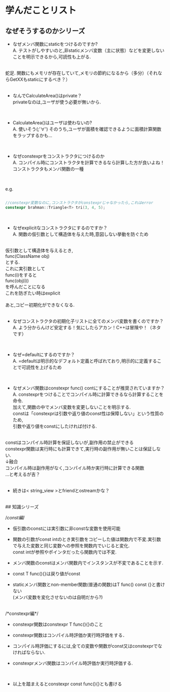 # 学んだことリスト

## なぜそうするのかシリーズ

* なぜメンバ関数にstaticをつけるのですか?<br>
A. テストがしやすいのと,非staticメンバ変数（主に状態）などを変更しないことを明示できるから,可読性も上がる.<br>
<br>
蛇足. 関数にもメモリが存在していて,メモリの節約になるから（多分）（それならGetXXもstaticにするべき？）<br>
<br>

* なんでCalculateArea()はprivate？<br>
privateなのは,ユーザが使う必要が無いから.<br>
<br>

*  CalculateArea()はユーザは使わないの?<br>
A. 使いそう(;'∀') そのうち,ユーザが面積を確認できるように面積計算関数をラップするかも...<br>
<br>

* なぜconstexprをコンストラクタにつけるのか<br>
A. コンパイル時にコンストラクタを計算できるなら計算した方が良いよね！<br>
コンストラクタもメンバ関数の一種<br>
<br>

e.g.<br>

```cpp

//constexpr変数なのに,コンストラクタがconstexprじゃなかったら,これはerror
constexpr brahman::Triangle<T> tri(3, 4, 5);

```
<br>

* なぜexplicitなコンストラクタにするのですか？<br>
A. 関数の仮引数として構造体を与えた時,意図しない挙動を防ぐため<br>
<br>
仮引数として構造体を与えるとき,<br>
func(ClassName obj)<br>
とする.<br>
これに実引数として<br>
func(i)をすると<br>
func(obj(i))<br>
を呼んだことになる<br>
これを防ぎたい時はexplicit<br>
<br>
あと,コピー初期化ができなくなる.<br>
<br>

* なぜコンストラクタの初期化子リストに全てのメンバ変数を書くのですか？<br>
A. よう分からんけど安定する！気にしたらアカン！C++は冒険や！（ネタです）<br>
<br>

* なぜ=defaultにするのですか？<br>
A. =defaultは明示的なデフォルト定義と呼ばれており,明示的に定義することで可読性を上げるため<br>
<br>

* なぜメンバ関数はconstexpr func() contにすることが推奨されていますか？<br>
A. constexprをつけることでコンパイル時に計算できるなら計算することを命令.<br>
加えて,関数の中でメンバ変数を変更しないことを明示する.<br>
constは「constexprは引数や返り値のconst性は保障しない」という性質のため,<br>
引数や返り値をconstにしたければ付ける.<br>
<br>
constはコンパイル時計算を保証しないが,副作用の禁止ができる<br>
constexpr関数は実行時にも計算できて,実行時の副作用が無いことは保証しない.<br>
↓融合<br>
コンパイル時は副作用がなく,コンパイル時か実行時に計算できる関数<br>
...と考えるが吉？<br>
<br>

* 続きは< string_view >とfriendとostreamかな？<br>
<br>
## 知識シリーズ

/*const編*/<br>

* 仮引数のconstには実引数に非constな変数を使用可能<br>

* 関数の引数がconst intのとき実引数をコピーした値は関数内で不変.実引数で与えた変数と同じ変数への参照を関数内でいじると変化.<br>
const intが参照やポインタだったら関数内では不変.<br>

* メンバ関数のconstはメンバ関数内でインスタンスが不変であることを示す.<br>

* const T func(){}は戻り値がconst<br>

* staticメンバ関数とnon-member関数(普通の関数)はT func() const {}と書けない<br>
(メンバ変数を変化させないのは自明だから?)<br>
<br>
/*constexpr編*/<br>

* constexpr関数はconstexpr T func(){}のこと<br>

* constexpr関数はコンパイル時評価か実行時評価をする．<br>

* コンパイル時評価にするには,全ての変数や関数がconst又はconstexprでなければならない.<br>

* constexprメンバ関数はコンパイル時評価か実行時評価する.<br>
<br>

* 以上を踏まえるとconstexpr const func(){}とも書ける<br>